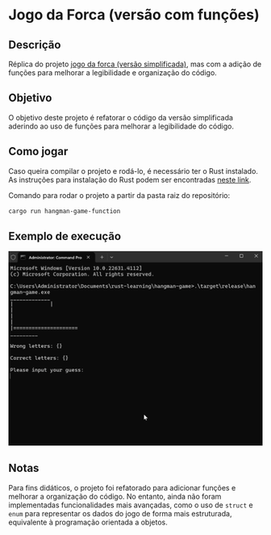 # Jogo da Forca (versão com funções)

## Descrição

Réplica do projeto [jogo da forca (versão simplificada)](../hangman-game/README.md), mas com a adição de funções para melhorar a legibilidade e organização do código.

## Objetivo

O objetivo deste projeto é refatorar o código da versão simplificada aderindo ao uso de funções para melhorar a legibilidade do código.


## Como jogar

Caso queira compilar o projeto e rodá-lo, é necessário ter o Rust instalado. As instruções para instalação do Rust podem ser encontradas [neste link](https://doc.rust-lang.org/book/ch01-01-installation.html#installing-rustup-on-linux-or-macos). 

Comando para rodar o projeto a partir da pasta raiz do repositório:
```bash
cargo run hangman-game-function
```

## Exemplo de execução

![example](../hangman-game/gifs/example.gif)

## Notas

Para fins didáticos, o projeto foi refatorado para adicionar funções e melhorar a organização do código. No entanto, ainda não foram implementadas funcionalidades mais avançadas, como o uso de `struct` e `enum` para representar os dados do jogo de forma mais estruturada, equivalente à programação orientada a objetos.